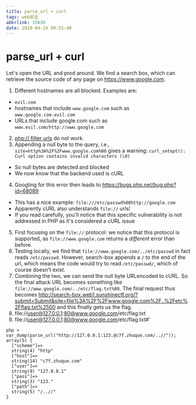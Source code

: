 ```yaml
---
title: parse_url + curl
tags: web安全
abbrlink: 15636
date: 2018-04-24 09:55:40
---
```


# parse_url + curl

Let's open the URL and prod around. We find a search box, which can retrieve the source code of any page on https://www.google.com.

1. Different hostnames are all blocked. Examples are:
  * `evil.com` 
  * hostnames that include `www.google.com` such as `www.google.com.evil.com` 
  * URLs that include google.com such as `www.evil.com/http://www.google.com`
2. [php:// filter urls](https://www.idontplaydarts.com/2011/02/using-php-filter-for-local-file-inclusion/) do not work.
3. Appending a null byte to the query, i.e., `site=http%3A%2F%2Fwww.google.com%00` gives a warning: `curl_setopt(): Curl option contains invalid characters (\0)`
  * So null bytes are detected and blocked
  * We now know that the backend used is cURL
4. Googling for this error then leads to https://bugs.php.net/bug.php?id=68089
  * This has a nice example: `file:///etc/passwd%00http://google.com`
  * Apparently cURL also understands `file://` urls!
  * If you read carefully, you'll notice that this specific vulnerability is not addressed in PHP as it's considered a cURL issue
5. First focusing on the `file://` protocol: we notice that this protocol is supported, as `file://www.google.com` returns a _different_ error than before.
6. Testing locally, we find that `file://www.google.com/../etc/passwd` in fact reads `/etc/passwd`. However, search-box appends a `/`
   to the end of the url, which means the code would try to read `/etc/passwd/`, which of course doesn't exist.
7. Combining the two, we can send the null byte URLencoded to cURL. So the final attack URL becomes something like
   `file://www.google.com/../etc/flag.txt%00`. The final request thus becomes
   http://search-box.web1.sunshinectf.org/?submit=Submit&site=file%3A%2F%2Fwww.google.com%2F..%2Fetc%2Fflag.txt%2500
   and this finally gets us the flag.
8. file://user@127.0.0.1:80@www.google.com/etc/flag.txt
9. file://user@127.0.0.1:80@www.google.com/etc/flag.txt#‘

```shell
php > var_dump(parse_url("http://127.0.0.1:123.@c7f.zhuque.com/..//"));
array(5) {
  ["scheme"]=>
  string(4) "http"
  ["host"]=>
  string(14) "c7f.zhuque.com"
  ["user"]=>
  string(9) "127.0.0.1"
  ["pass"]=>
  string(3) "123."
  ["path"]=>
  string(5) "/..//"
}
```

